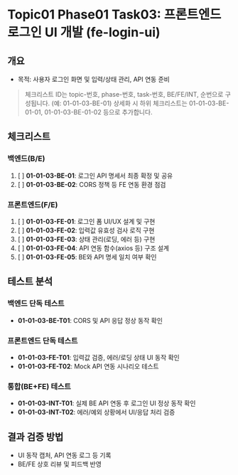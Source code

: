 # Topic01 Phase01 Task03: 프론트엔드 로그인 UI 개발 (fe-login-ui)

## 개요
- 목적: 사용자 로그인 화면 및 입력/상태 관리, API 연동 준비

> 체크리스트 ID는 topic-번호, phase-번호, task-번호, BE/FE/INT, 순번으로 구성됩니다. (예: 01-01-03-BE-01)
> 상세화 시 하위 체크리스트는 01-01-03-BE-01-01, 01-01-03-BE-01-02 등으로 추가합니다.

## 체크리스트

### 백엔드(B/E)
1. [ ] **01-01-03-BE-01**: 로그인 API 명세서 최종 확정 및 공유
2. [ ] **01-01-03-BE-02**: CORS 정책 등 FE 연동 환경 점검

### 프론트엔드(F/E)
1. [ ] **01-01-03-FE-01**: 로그인 폼 UI/UX 설계 및 구현
2. [ ] **01-01-03-FE-02**: 입력값 유효성 검사 로직 구현
3. [ ] **01-01-03-FE-03**: 상태 관리(로딩, 에러 등) 구현
4. [ ] **01-01-03-FE-04**: API 연동 함수(axios 등) 구조 설계
5. [ ] **01-01-03-FE-05**: BE와 API 명세 일치 여부 확인

## 테스트 분석

### 백엔드 단독 테스트
- **01-01-03-BE-T01**: CORS 및 API 응답 정상 동작 확인

### 프론트엔드 단독 테스트
- **01-01-03-FE-T01**: 입력값 검증, 에러/로딩 상태 UI 동작 확인
- **01-01-03-FE-T02**: Mock API 연동 시나리오 테스트

### 통합(BE+FE) 테스트
- **01-01-03-INT-T01**: 실제 BE API 연동 후 로그인 UI 정상 동작 확인
- **01-01-03-INT-T02**: 에러/예외 상황에서 UI/응답 처리 검증

## 결과 검증 방법
- UI 동작 캡처, API 연동 로그 등 기록
- BE/FE 상호 리뷰 및 피드백 반영 